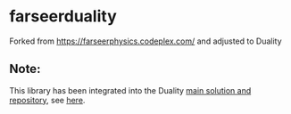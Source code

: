 farseerduality
==============

Forked from https://farseerphysics.codeplex.com/ and adjusted to Duality

## Note:

This library has been integrated into the Duality [main solution and repository](https://github.com/AdamsLair/duality), see [here](https://github.com/AdamsLair/duality/tree/master/Source/Core/Physics).
